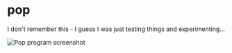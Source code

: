 # pop

I don't remember this - I guess I was just testing things and experimenting...

![Pop program screenshot](https://raw.githubusercontent.com/ca98am79/my-first-programs/master/pop/pop.png)